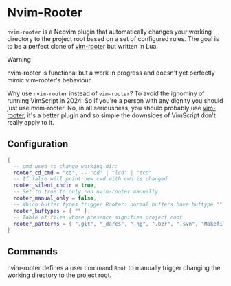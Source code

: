 # Nvim-Rooter

`nvim-rooter` is a Neovim plugin that automatically changes your working directory to the project root based on a set of configured rules. The goal is to be a perfect clone of [vim-rooter](https://github.com/airblade/vim-rooter) but written in Lua. 

> [!WARNING]  
> nvim-rooter is functional but a work in progress and doesn't yet perfectly mimic vim-rooter's behaviour.
> 


Why use `nvim-rooter` instead of `vim-rooter`? To avoid the ignominy of running VimScript in 2024. So if you're a person with any dignity you should just use nvim-rooter. No, in all seriousness, you should probably use [vim-rooter](https://github.com/airblade/vim-rooter), it's a better plugin and so simple the downsides of VimScript don't really apply to it.

## Configuration

```lua
{
  -- cmd used to change working dir:
  rooter_cd_cmd = "cd", -- "cd" | "lcd" | "tcd"
  -- If false will print new cwd with cwd is changed
  rooter_silent_chdir = true,
  -- Set to true to only run nvim-rooter manually
  rooter_manual_only = false,
  -- Which buffer types trigger Rooter: normal buffers have buftype ""
  rooter_buftypes = { "" },
  -- Table of files whose presence signifies project root
  rooter_patterns = { ".git", "_darcs", ".hg", ".bzr", ".svn", "Makefile", "package.json" },
}
```

## Commands

nvim-rooter defines a user command `Root` to manually trigger changing the working directory to the project root. 
